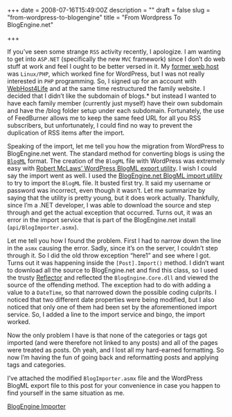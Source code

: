 +++
date = 2008-07-16T15:49:00Z
description = ""
draft = false
slug = "from-wordpress-to-blogengine"
title = "From Wordpress To BlogEngine.net"

+++


If you’ve seen some strange `RSS` activity recently, I apologize. I am wanting to get into `ASP.NET` (specifically the new `MVC` framework) since I don’t do web stuff at work and feel I ought to be better versed in it. My [former web host](http://jkahosting.com) was `Linux/PHP`, which worked fine for WordPress, but I was not really interested in `PHP` programming. So, I signed up for an account with [WebHost4Life](http://www.WebHost4Life.com/default.asp?refid=jsmarble) and at the same time restructured the family website. I decided that I didn’t like the subdomain of blogs.* but instead I wanted to have each family member (currently just myself) have their own subdomain and have the /blog folder setup under each subdomain. Fortunately, the use of FeedBurner allows me to keep the same feed URL for all you RSS subscribers, but unfortunately, I could find no way to prevent the duplication of RSS items after the import.

Speaking of the import, let me tell you how the migration from WordPress to BlogEngine.net went. The standard method for converting blogs is using the [`BlogML`](http://blogml.org) format. The creation of the `BlogML` file with WordPress was extremely easy with [Robert McLaws’ WordPress BlogML export utility](http://www.windows-now.com/blogs/robert/archive/2007/05/07/wordpress-blogml-export-1-0.aspx). I wish I could say the import went as well. I used the [BlogEngine.net BlogML import utility](http://www.codeplex.com/blogimporter/) to try to import the `BlogML` file. It busted first try. It said my username or password was incorrect, even though it wasn’t. Let me summarize by saying that the utility is pretty young, but it does work actually. Thankfully, since I’m a .NET developer, I was able to download the source and step through and get the actual exception that occurred. Turns out, it was an error in the import service that is part of the BlogEngine.net install (`api/BlogImporter.asmx`).

Let me tell you how I found the problem. First I had to narrow down the line in the `asmx` causing the error. Sadly, since it’s on the server, I couldn’t step through it. So I did the old throw exception “here1” and see where I got. Turns out it was happening inside the `[Post].Import()` method. I didn’t want to download all the source to BlogEngine.net and find this class, so I used the trusty [Reflector](http://www.red-gate.com/products/reflector/) and reflected the `BlogEngine.Core.dll` and viewed the source of the offending method. The exception had to do with adding a value to a `DateTime`, so that narrowed down the possible coding culprits. I noticed that two different date properties were being modified, but I also noticed that only one of them had been set by the aforementioned import service. So, I added a line to the import service and bingo, the import worked.

Now the only problem I have is that none of the categories or tags got imported (and were therefore not linked to any posts) and all of the pages were treated as posts. Oh yeah, and I lost all my hard-earned formatting. So now I’m having the fun of going back and reformatting posts and applying tags and categories.

I’ve attached the modified `BlogImporter.asmx` file and the WordPress BlogML export file to this post for your convenience in case you happen to find yourself in the same situation as me.

[BlogEngine Importer](http://static.codecisions.com/BlogEngine-Importer.zip)

